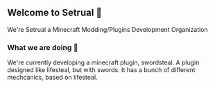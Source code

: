 ## Welcome to Setrual 👋
We're Setrual a Minecraft Modding/Plugins Development Organization

### What we are doing 🎀
We're currently developing a minecraft plugin, swordsteal. A plugin designed like lifesteal, but with swords.
It has a bunch of different mechcanics, based on lifesteal.
<!--

**Here are some ideas to get you started:**

🙋‍♀️ A short introduction - what is your organization all about?
🌈 Contribution guidelines - how can the community get involved?
👩‍💻 Useful resources - where can the community find your docs? Is there anything else the community should know?
🍿 Fun facts - what does your team eat for breakfast?
🧙 Remember, you can do mighty things with the power of [Markdown](https://docs.github.com/github/writing-on-github/getting-started-with-writing-and-formatting-on-github/basic-writing-and-formatting-syntax)
-->
